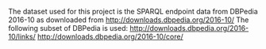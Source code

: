 The dataset used for this project is the SPARQL endpoint data from DBPedia 2016-10 as downloaded from http://downloads.dbpedia.org/2016-10/
The following subset of DBPedia is used:
http://downloads.dbpedia.org/2016-10/links/
http://downloads.dbpedia.org/2016-10/core/